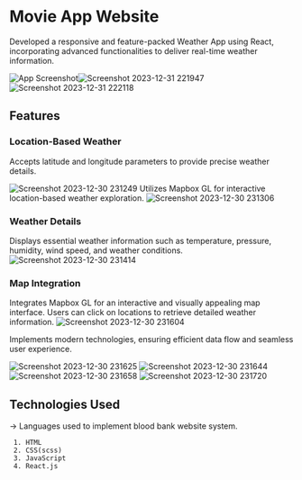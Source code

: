 # Movie App Website
Developed a responsive and feature-packed Weather App using React, incorporating advanced functionalities to deliver real-time weather information.


![App Screenshot]()![Screenshot 2023-12-31 221947](https://github.com/Saket281/weather-/assets/131553738/f379d71b-27c5-4de1-832f-ab467eed572f)
![Screenshot 2023-12-31 222118](https://github.com/Saket281/weather-/assets/131553738/1cbcd159-c198-4669-bd81-9dc7baeca4b6)


## Features
### Location-Based Weather
Accepts latitude and longitude parameters to provide precise weather details.

![Screenshot 2023-12-30 231249](https://github.com/Saket281/movix/assets/131553738/24fa28f7-0618-42f8-b419-ddb2e123d1b2)
Utilizes Mapbox GL for interactive location-based weather exploration.
![Screenshot 2023-12-30 231306](https://github.com/Saket281/movix/assets/131553738/8b3abbb5-6a2f-4315-8dd4-4d49fa88f6dd)

### Weather Details
Displays essential weather information such as temperature, pressure, humidity, wind speed, and weather conditions.
![Screenshot 2023-12-30 231414](https://github.com/Saket281/movix/assets/131553738/106f2ae6-06c9-4a44-ac5a-78dec678ec85)


### Map Integration
Integrates Mapbox GL for an interactive and visually appealing map interface.
Users can click on locations to retrieve detailed weather information.
![Screenshot 2023-12-30 231604](https://github.com/Saket281/movix/assets/131553738/a404d4b8-4c6f-413f-ac1c-d26ea122afcc)

Implements modern technologies, ensuring efficient data flow and seamless user experience.

![Screenshot 2023-12-30 231625](https://github.com/Saket281/movix/assets/131553738/95420d96-f7fe-48b3-9936-7d875dd84fb6)
![Screenshot 2023-12-30 231644](https://github.com/Saket281/movix/assets/131553738/5306a65f-1e4c-4dd6-a942-c8129c801372)
![Screenshot 2023-12-30 231658](https://github.com/Saket281/movix/assets/131553738/a2c818e5-a398-47d3-b529-373d24ca6a31)
![Screenshot 2023-12-30 231720](https://github.com/Saket281/movix/assets/131553738/77c6d5ee-1bd1-4be9-a5da-5fc3bf874c01)


## Technologies Used

&#8594; Languages used to implement blood bank website system.

     1.	HTML
     2.	CSS(scss)
     3.	JavaScript
     4.	React.js
  

